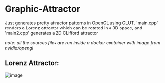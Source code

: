 # Graphic-Attractor
Just generates pretty attractor patterns in OpenGL using GLUT. 'main.cpp' renders a Lorenz attractor which can be rotated in a 3D space, and 'main2.cpp' generates a 2D CLifford attractor

*note: all the sources files are run inside a docker container with image from nvidia/opengl*

## Lorenz Attractor:
![image](https://github.com/user-attachments/assets/5049d507-f599-440a-b5fe-1ecce58dd5bf)
